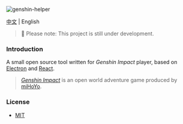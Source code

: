 ![genshin-helper](https://socialify.git.ci/Vikiboss/genshin-helper/image?description=1&font=Source%20Code%20Pro&forks=1&issues=1&language=1&logo=https%3A%2F%2Fgithub.com%2FVikiboss%2Fgenshin-helper%2Fblob%2Fmain%2Fsrc%2Fassets%2Ficon.png%3Fraw%3Dtrue&owner=1&pattern=Circuit%20Board&pulls=1&stargazers=1&theme=Light)

[中文](README.md) | English

> 🚧 Please note: This project is still under development.

### Introduction

A small open source tool written for _Genshin Impact_ player, based on [Electron](https://www.electronjs.org/) and [React](https://reactjs.org/).

> [_Genshin Impact_](https://genshin.hoyoverse.com/en/) is an open world adventure game produced by [miHoYo](https://www.mihoyo.com/en/).

### License

- [MIT](LICENSE)
